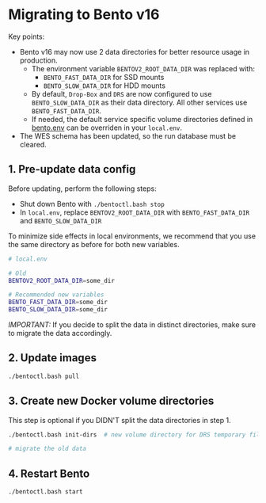 # Migrating to Bento v16

Key points:

* Bento v16 may now use 2 data directories for better resource usage in production. 
   * The environment variable `BENTOV2_ROOT_DATA_DIR` was replaced with:
      * `BENTO_FAST_DATA_DIR` for SSD mounts
      * `BENTO_SLOW_DATA_DIR` for HDD mounts
   * By default, `Drop-Box` and `DRS` are now configured to use `BENTO_SLOW_DATA_DIR` as their data directory.
     All other services use `BENTO_FAST_DATA_DIR`. 
   * If needed, the default service specific volume directories defined in [bento.env](../etc/bento.env) can be overriden in your 
     `local.env`.
* The WES schema has been updated, so the run database must be cleared.


## 1. Pre-update data config

Before updating, perform the following steps:

* Shut down Bento with `./bentoctl.bash stop`
* In `local.env`, replace `BENTOV2_ROOT_DATA_DIR` with `BENTO_FAST_DATA_DIR` and `BENTO_SLOW_DATA_DIR`

To minimize side effects in local environments, we recommend that you use the same directory as before for both new variables.

```bash
# local.env

# Old
BENTOV2_ROOT_DATA_DIR=some_dir

# Recommended new variables
BENTO_FAST_DATA_DIR=some_dir
BENTO_SLOW_DATA_DIR=some_dir
```

*IMPORTANT:* If you decide to split the data in distinct directories, make sure to migrate the data accordingly.


## 2. Update images

```bash
./bentoctl.bash pull
```


## 3. Create new Docker volume directories

This step is optional if you DIDN'T split the data directories in step 1.

```bash
./bentoctl.bash init-dirs  # new volume directory for DRS temporary files

# migrate the old data
```


## 4. Restart Bento

```bash
./bentoctl.bash start
```
